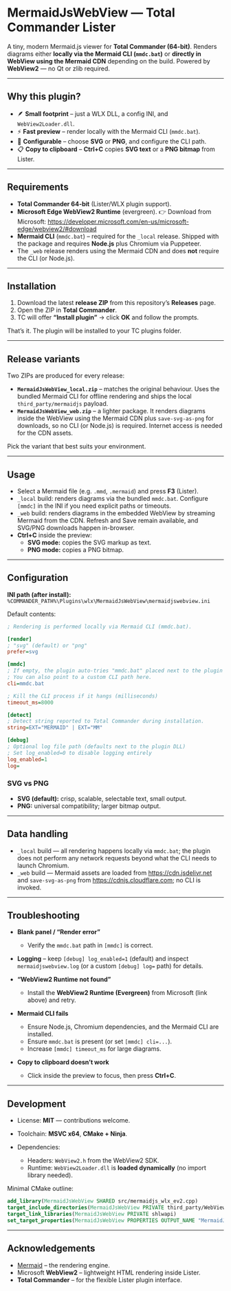 # MermaidJsWebView — Total Commander Lister

A tiny, modern Mermaid.js viewer for **Total Commander (64-bit)**.
Renders diagrams either **locally via the Mermaid CLI (`mmdc.bat`)** or **directly in WebView using the Mermaid CDN** depending on the build.
Powered by **WebView2** — no Qt or zlib required.

---

## Why this plugin?

* 🪶 **Small footprint** – just a WLX DLL, a config INI, and `WebView2Loader.dll`.
* ⚡ **Fast preview** – render locally with the Mermaid CLI (`mmdc.bat`).
* 🔧 **Configurable** – choose **SVG** or **PNG**, and configure the CLI path.
* 📋 **Copy to clipboard** – **Ctrl+C** copies **SVG text** or a **PNG bitmap** from Lister.

---

## Requirements

* **Total Commander 64-bit** (Lister/WLX plugin support).
* **Microsoft Edge WebView2 Runtime** (evergreen).
  👉 Download from Microsoft: <https://developer.microsoft.com/en-us/microsoft-edge/webview2/#download>
* **Mermaid CLI** (`mmdc.bat`) – required for the `_local` release. Shipped with the package and requires **Node.js** plus Chromium via Puppeteer.
* The `_web` release renders using the Mermaid CDN and does **not** require the CLI (or Node.js).

---

## Installation

1. Download the latest **release ZIP** from this repository’s **Releases** page.
2. Open the ZIP in **Total Commander**.
3. TC will offer **“Install plugin”** → click **OK** and follow the prompts.

That’s it. The plugin will be installed to your TC plugins folder.

---

## Release variants

Two ZIPs are produced for every release:

* **`MermaidJsWebView_local.zip`** – matches the original behaviour. Uses the bundled Mermaid CLI for offline rendering and ships the local `third_party/mermaidjs` payload.
* **`MermaidJsWebView_web.zip`** – a lighter package. It renders diagrams inside the WebView using the Mermaid CDN plus `save-svg-as-png` for downloads, so no CLI (or Node.js) is required. Internet access is needed for the CDN assets.

Pick the variant that best suits your environment.

---

## Usage

* Select a Mermaid file (e.g. `.mmd`, `.mermaid`) and press **F3** (Lister).
* `_local` build: renders diagrams via the bundled `mmdc.bat`. Configure `[mmdc]` in the INI if you need explicit paths or timeouts.
* `_web` build: renders diagrams in the embedded WebView by streaming Mermaid from the CDN. Refresh and Save remain available, and SVG/PNG downloads happen in-browser.
* **Ctrl+C** inside the preview:
  * **SVG mode:** copies the SVG markup as text.
  * **PNG mode:** copies a PNG bitmap.

---

## Configuration

**INI path (after install):**
`%COMMANDER_PATH%\Plugins\wlx\MermaidJsWebView\mermaidjswebview.ini`

Default contents:

```ini
; Rendering is performed locally via Mermaid CLI (mmdc.bat).

[render]
; "svg" (default) or "png"
prefer=svg

[mmdc]
; If empty, the plugin auto-tries "mmdc.bat" placed next to the plugin DLL.
; You can also point to a custom CLI path here.
cli=mmdc.bat

; Kill the CLI process if it hangs (milliseconds)
timeout_ms=8000

[detect]
; Detect string reported to Total Commander during installation.
string=EXT="MERMAID" | EXT="MM"

[debug]
; Optional log file path (defaults next to the plugin DLL)
; Set log_enabled=0 to disable logging entirely
log_enabled=1
log=
```

### SVG vs PNG

* **SVG (default):** crisp, scalable, selectable text, small output.
* **PNG:** universal compatibility; larger bitmap output.

---

## Data handling

* `_local` build — all rendering happens locally via `mmdc.bat`; the plugin does not perform any network requests beyond what the CLI needs to launch Chromium.
* `_web` build — Mermaid assets are loaded from <https://cdn.jsdelivr.net> and `save-svg-as-png` from <https://cdnjs.cloudflare.com>; no CLI is invoked.

---

## Troubleshooting

* **Blank panel / “Render error”**

  * Verify the `mmdc.bat` path in `[mmdc]` is correct.
* **Logging** – keep `[debug] log_enabled=1` (default) and inspect `mermaidjswebview.log` (or a custom `[debug] log=` path) for details.
* **“WebView2 Runtime not found”**

  * Install the **WebView2 Runtime (Evergreen)** from Microsoft (link above) and retry.
* **Mermaid CLI fails**

  * Ensure Node.js, Chromium dependencies, and the Mermaid CLI are installed.
  * Ensure `mmdc.bat` is present (or set `[mmdc] cli=...`).
  * Increase `[mmdc] timeout_ms` for large diagrams.
* **Copy to clipboard doesn’t work**

  * Click inside the preview to focus, then press **Ctrl+C**.

---

## Development

* License: **MIT** — contributions welcome.
* Toolchain: **MSVC x64**, **CMake + Ninja**.
* Dependencies:

  * Headers: `WebView2.h` from the WebView2 SDK.
  * Runtime: `WebView2Loader.dll` is **loaded dynamically** (no import library needed).

Minimal CMake outline:

```cmake
add_library(MermaidJsWebView SHARED src/mermaidjs_wlx_ev2.cpp)
target_include_directories(MermaidJsWebView PRIVATE third_party/WebView2/build/native/include)
target_link_libraries(MermaidJsWebView PRIVATE shlwapi)
set_target_properties(MermaidJsWebView PROPERTIES OUTPUT_NAME "MermaidJsWebView" SUFFIX ".wlx64")
```

---

## Acknowledgements

* [Mermaid](https://mermaid.js.org/) – the rendering engine.
* Microsoft **WebView2** – lightweight HTML rendering inside Lister.
* **Total Commander** – for the flexible Lister plugin interface.
